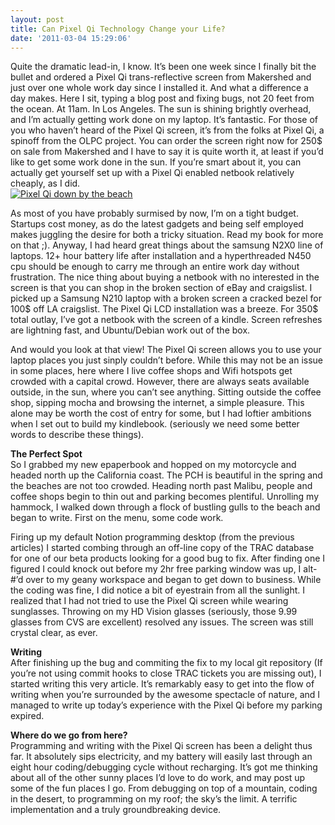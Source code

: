 ```yaml
---
layout: post
title: Can Pixel Qi Technology Change your Life?
date: '2011-03-04 15:29:06'
---
```



Quite the dramatic lead-in, I know. It’s been one week since I finally bit the bullet and ordered a Pixel Qi trans-reflective screen from Makershed and just over one whole work day since I installed it. And what a difference a day makes. Here I sit, typing a blog post and fixing bugs, not 20 feet from the ocean. At 11am. In Los Angeles. The sun is shining brightly overhead, and I’m actually getting work done on my laptop. It’s fantastic. For those of you who haven’t heard of the Pixel Qi screen, it’s from the folks at Pixel Qi, a spinoff from the OLPC project. You can order the screen right now for 250$ on sale from Makershed and I have to say it is quite worth it, at least if you’d like to get some work done in the sun. If you’re smart about it, you can actually get yourself set up with a Pixel Qi enabled netbook relatively cheaply, as I did.  
[![](http://66.147.244.180/~hunterda/content/images/2011/03/SprintPhoto_b5kc1n1-300x225.jpg "Pixel Qi down by the beach")](http://66.147.244.180/~hunterda/content/images/2011/03/SprintPhoto_b5kc1n1.jpg)

  
 As most of you have probably surmised by now, I’m on a tight budget. Startups cost money, as do the latest gadgets and being self employed makes juggling the desire for both a tricky situation. Read my book for more on that ;). Anyway, I had heard great things about the samsung N2X0 line of laptops. 12+ hour battery life after installation and a hyperthreaded N450 cpu should be enough to carry me through an entire work day without frustration. The nice thing about buying a netbook with no interested in the screen is that you can shop in the broken section of eBay and craigslist. I picked up a Samsung N210 laptop with a broken screen a cracked bezel for 100$ off LA craigslist. The Pixel Qi LCD installation was a breeze. For 350$ total outlay, I’ve got a netbook with the screen of a kindle. Screen refreshes are lightning fast, and Ubuntu/Debian work out of the box.

And would you look at that view! The Pixel Qi screen allows you to use your laptop places you just sinply couldn’t before. While this may not be an issue in some places, here where I live coffee shops and Wifi hotspots get crowded with a capital crowd. However, there are always seats available outside, in the sun, where you can’t see anything. Sitting outside the coffee shop, sipping mocha and browsing the internet, a simple pleasure. This alone may be worth the cost of entry for some, but I had loftier ambitions when I set out to build my kindlebook. (seriously we need some better words to describe these things).

**The Perfect Spot**  
 So I grabbed my new epaperbook and hopped on my motorcycle and headed north up the California coast. The PCH is beautiful in the spring and the beaches are not too crowded. Heading north past Malibu, people and coffee shops begin to thin out and parking becomes plentiful. Unrolling my hammock, I walked down through a flock of bustling gulls to the beach and began to write. First on the menu, some code work.

Firing up my default Notion programming desktop (from the previous articles) I started combing through an off-line copy of the TRAC database for one of our beta products looking for a good bug to fix. After finding one I figured I could knock out before my 2hr free parking window was up, I alt-#’d over to my geany workspace and began to get down to business. While the coding was fine, I did notice a bit of eyestrain from all the sunlight. I realized that I had not tried to use the Pixel Qi screen while wearing sunglasses. Throwing on my HD Vision glasses (seriously, those 9.99 glasses from CVS are excellent) resolved any issues. The screen was still crystal clear, as ever.

**Writing**  
 After finishing up the bug and commiting the fix to my local git repository (If you’re not using commit hooks to close TRAC tickets you are missing out), I started writing this very article. It’s remarkably easy to get into the flow of writing when you’re surrounded by the awesome spectacle of nature, and I managed to write up today’s experience with the Pixel Qi before my parking expired.

**Where do we go from here?**  
 Programming and writing with the Pixel Qi screen has been a delight thus far. It absolutely sips electricity, and my battery will easily last through an eight hour coding/debugging cycle without recharging. It’s got me thinking about all of the other sunny places I’d love to do work, and may post up some of the fun places I go. From debugging on top of a mountain, coding in the desert, to programming on my roof; the sky’s the limit. A terrific implementation and a truly groundbreaking device.


